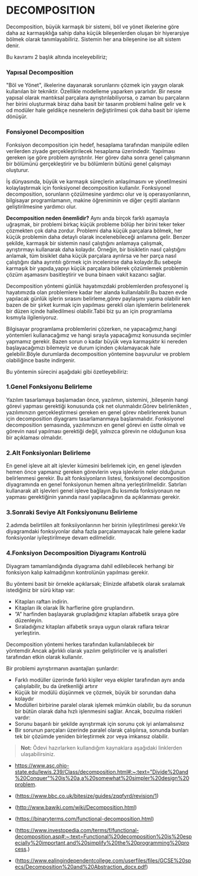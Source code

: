 # DECOMPOSITION

Decomposition, büyük karmaşık bir sistemi, böl ve yönet ilkelerine göre daha az karmaşıklığa sahip daha küçük bileşenlerden oluşan bir hiyerarşiye bölmek olarak tanımlayabiliriz. Sistemin her ana bileşenine ise  alt sistem denir.

Bu kavramı 2 başlık altında inceleyebiliriz;

### Yapısal Decomposition
"Böl ve Yönet", ilkelerine dayanarak sorunlarını çözmek için yaygın olarak kullanılan bir tekniktir. Özellikle modelleme yaparken  yararlıdır. Bir nesne yapısal olarak mantıksal parçalara ayrıştırılabiliyorsa, o zaman bu parçaların her birini oluşturmak biraz daha basit bir tasarım problemi haline gelir ve k od modüler hale geldikçe nesnelerin değiştirilmesi çok daha basit bir işleme dönüşür.

### Fonsiyonel Decomposition
Fonksiyon decomposition için hedef, hesaplama tarafından manipüle edilen verilerden ziyade gerçekleştirilecek hesaplama üzerindedir. Yapılması gereken işe göre problem ayrıştırılır. Her görev daha sonra genel çalışmanın bir bölümünü gerçekleştirir ve bu bölümlerin bütünü genel çalışmayı oluşturur.

İş dünyasında, büyük ve karmaşık süreçlerin anlaşılmasını ve yönetilmesini kolaylaştırmak için fonksiyonel decomposition kullanılır. Fonksiyonel decomposition, sorunların çözülmesine yardımcı olur ve iş operasyonlarının, bilgisayar programlamanın, makine öğreniminin ve diğer çeşitli alanların geliştirilmesine yardımcı olur.

**Decomposition neden önemlidir?**
Aynı anda birçok farklı aşamayla uğraşmak, bir problemi birkaç küçük probleme bölüp her birini teker teker çözmekten çok daha zordur. Problemi daha küçük parçalara bölmek, her küçük problemin daha detaylı olarak incelenebileceği anlamına gelir. Benzer şekilde, karmaşık bir sistemin nasıl çalıştığını anlamaya çalışmak, ayrıştırmayı kullanarak daha kolaydır. Örneğin, bir bisikletin nasıl çalıştığını anlamak, tüm bisiklet daha küçük parçalara ayrılırsa ve her parça nasıl çalıştığını daha ayrıntılı görmek için incelenirse daha kolaydır.Bu sebeple karmaşık bir yapıda,yapıyı küçük parçalara bölerek çözümlemek problemin çözüm aşamasını basitleştirir ve buna binaen vakit kazancı sağlar.

Decomposition yöntemi günlük hayatımızdaki problemlerden profesyonel iş hayatımızda olan problemlere kadar her alanda kullanılabilir.Bu bazen evde yapılacak günlük işlerin sırasını belirleme,görev paylaşımı yapma olabilir ken bazen de  bir şirket kurmak için yapılması gerekli olan işlemlerin belirlenerek bir düzen içinde halledilmesi olabilir.Tabii biz şu an için programlama kısmıyla ilgileniyoruz.
 
Bilgisayar programlama problemlerini çözerken, ne yapacağımız,hangi yöntemleri kullanacağımız ve hangi sırayla yapacağımız konusunda seçimler yapmamız gerekir. Bazen sorun o kadar büyük veya karmaşıktır ki nereden başlayacağımızı bilemeyiz ve durum içinden çıkılamayacak hale gelebilir.Böyle durumlarda decomposition yöntemine başvurulur ve problem olabiliğince basite indirgenir.

Bu yöntemin sürecini aşağıdaki gibi özetleyebiliriz:
### 1.Genel Fonksiyonu Belirleme
Yazılım tasarlamaya başlamadan önce, yazılımın, sistemini, ,bileşenin hangi görevi yapması gerektiği konusunda çok net olunmalıdır.Görev belirlenikten , yazılımınızın gerçekleştirmesi gereken en genel görev nbelirlenerek bunun için decomposition diyagramı tasarlamanmaya başlanmalıdır. 
Fonksiyonel  decomposition şemasında, yazılımınızın en genel görevi en üstte olmalı ve görevin nasıl yapılması gerektiği değil, yalnızca görevin ne olduğunun kısa bir açıklaması olmalıdır.

### 2.Alt Fonksiyonları Belirleme
En genel işleve ait  alt işlevler kümesini belirlemek için, en genel işlevden hemen önce yapmanız gereken görevlerin veya işlevlerin neler olduğunun belirlenmesi gerekir. Bu alt fonksiyonların listesi, fonksiyonel decomposition diyagramında en genel fonksiyonun hemen altına yerleştirilmelidir. Satırları kullanarak alt işlevleri genel işleve bağlayın.Bu kısımda fonksiyonaun ne yapması gerektiğinin yanında nasıl yapılacağının da açıklanması gerekir.

### 3.Sonraki Seviye Alt Fonksiyonunu Belirleme
2.adımda belirtlilen alt fonksiiyonlarının her birinin iyileştirilmesi gerekir.Ve diyagramdaki fonksiyonlar daha fazla parçalanmayacak hale gelene kadar fonksiyonlar iyileştirilmeye devam edilmelidir.

### 4.Fonksiyon Decomposition Diyagramı Kontrolü 
Diyagram tamamlandığında diyagrama dahil edilebilecek herhangi bir fonksiyon kalıp kalmadığının kontrolünün yapılması gerekir.

Bu yöntemi basit bir örnekle açıklarsak;
Elinizde alfabetik olarak sıralamak istediğiniz bir sürü kitap var:
+ Kitapları raftan indirin.
+ Kitapları ilk olarak İlk harflerine göre gruplandırın.
+ ”A” harfinden başlayarak grupladığınız kitapları alfabetik sıraya göre düzenleyin.
+ Sıraladığınız kitapları alfabetik sıraya uygun olarak raflara tekrar yerleştirin.

Decomposition yöntemi herkes tarafından kullanılabilecek bir yöntemdir.Ancak ağırlıklı olarak yazılım geliştiriciler ve iş analistleri tarafından etkin olarak kullanılır.

Bir problemi ayrıştırmanın avantajları şunlardır: 
 + Farklı modüller üzerinde farklı kişiler veya ekipler tarafından aynı anda çalışılabilir, bu da üretkenliği artırır
 + Küçük bir modülü düşünmek ve çözmek, büyük bir sorundan daha kolaydır
 + Modülleri birbirine paralel olarak işlemek mümkün olabilir, bu da sorunun bir bütün olarak daha hızlı işlenmesini sağlar. 
Ancak, bozulma riskleri vardır:
 + Sorunu başarılı bir şekilde ayrıştırmak için sorunu çok iyi anlamalısınız 
 + Bir sorunun parçaları üzerinde paralel olarak çalışılırsa, sonunda bunları tek bir çözümde yeniden birleştirmek zor veya imkansız olabilir.

>**Not:** Ödevi hazırlarken kullandığım kaynaklara aşağıdaki linklerden ulaşabilirsiniz.

+ https://www.asc.ohio-state.edu/lewis.239/Class/decomposition.html#:~:text="Divide%20and%20Conquer"%20is%20a,a%20somewhat%20simpler%20design%20problem.

+ (https://www.bbc.co.uk/bitesize/guides/zqqfyrd/revision/1)

+ (http://www.bawiki.com/wiki/Decomposition.html)

+ (https://binaryterms.com/functional-decomposition.html)

+ (https://www.investopedia.com/terms/f/functional-decomposition.asp#:~:text=Functional%20decomposition%20is%20especially%20important,and%20simplify%20the%20programming%20process.)

+ (https://www.ealingindependentcollege.com/userfiles/files/GCSE%20specs/Decomposition%20and%20Abstraction_docx.pdf)

